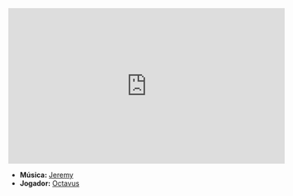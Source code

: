 <iframe width="560" height="315" src="https://www.youtube.com/embed/MS91knuzoOA?si=ImbWhoZ95A7fF8cF" title="YouTube video player" frameborder="0" allow="accelerometer; autoplay; clipboard-write; encrypted-media; gyroscope; picture-in-picture; web-share" referrerpolicy="strict-origin-when-cross-origin" allowfullscreen></iframe>

- **Música:** [Jeremy](content/Músicas/Jeremy.md)
- **Jogador:** [Octavus](content/Jogadores/Octavus.md)